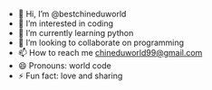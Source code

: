 - 👋 Hi, I’m @bestchineduworld
- 👀 I’m interested in coding 
- 🌱 I’m currently learning python 
- 💞️ I’m looking to collaborate on programming 
- 📫 How to reach me chineduworld99@gmail.com
- 😄 Pronouns: world code
- ⚡ Fun fact: love and sharing 

<!---
bestchineduworld/bestchineduworld is a ✨ special ✨ repository because its `README.md` (this file) appears on your GitHub profile.
You can click the Preview link to take a look at your changes.
--->
